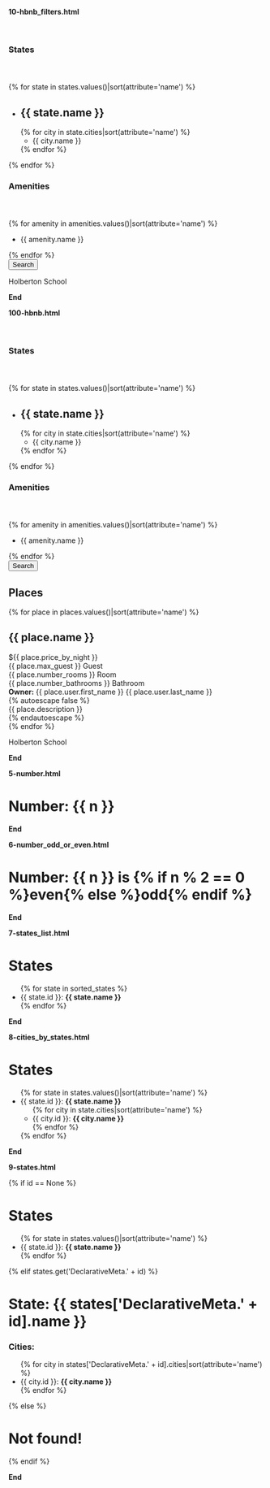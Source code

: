 **10-hbnb_filters.html**
<!DOCTYPE html>
<html lang="en">
  <head>
    <link rel="stylesheet" type="text/css" href="static/styles/4-common.css">
    <link rel="stylesheet" type="text/css" href="static/styles/3-header.css">
    <link rel="stylesheet" type="text/css" href="static/styles/3-footer.css">
    <link rel="stylesheet" type="text/css" href="static/styles/6-filters.css">
    <link rel="icon" href="static/images/icon.png" />
    <title>HBNB</title>
  </head>
  <body>
    <header>
      <div class="logo"></div>
    </header>
    <div class="container">
      <section class="filters">
	<div class="locations">
	  <h3>States</h3>
	  <h4>&nbsp;</h4>
	  <div class="popover">
	  {% for state in states.values()|sort(attribute='name') %}
      <ul>
	      <li>
		      <h2>{{ state.name }}</h2>
		      {% for city in state.cities|sort(attribute='name') %}
              <ul>
		          <li><div class="list_content">{{ city.name }}</div></li>
              </ul>
			  {% endfor %}
	      </li>
      </ul>
	  {% endfor %}
	  </div>
	</div>
	<div class="amenities">
	  <h3>Amenities</h3>
	  <h4>&nbsp;</h4>
	  <div class="popover">
      {% for amenity in amenities.values()|sort(attribute='name') %}
      <ul>
	      <li><div class="list_content">{{ amenity.name }}</div></li>
      </ul>
	  {% endfor %}
      </div>
	</div>
	<button type="button">Search</button>
      </section>
    </div>
    <footer>
      <p>Holberton School</p>
    </footer>
  </body>
</html>

**End**


**100-hbnb.html**

<!DOCTYPE html>
<html lang="en">
  <head>
    <link rel="stylesheet" type="text/css" href="static/styles/4-common.css">
    <link rel="stylesheet" type="text/css" href="static/styles/3-header.css">
    <link rel="stylesheet" type="text/css" href="static/styles/3-footer.css">
    <link rel="stylesheet" type="text/css" href="static/styles/6-filters.css">
    <link type="text/css" rel="stylesheet" href="static/styles/8-places.css">
    <link rel="icon" href="static/images/icon.png" />
    <title>HBNB</title>
  </head>
  <body>
    <header>
      <div class="logo"></div>
    </header>
    <div class="container">
      <section class="filters">
	<div class="locations">
	  <h3>States</h3>
	  <h4>&nbsp;</h4>
	  <div class="popover">
	  {% for state in states.values()|sort(attribute='name') %}
	    <ul>
	      <li>
		  <h2>{{ state.name }}</h2>
          {% for city in state.cities|sort(attribute='name') %}
		    <ul>
		    <li><div class="list_content">{{ city.name }}</div></li>
		    </ul>
          {% endfor %}
	      </li>
        </ul>
      {% endfor %}
	  </div>
	</div>
	<div class="amenities">
	  <h3>Amenities</h3>
	  <h4>&nbsp;</h4>
	  <div class="popover">
      {% for amenity in amenities.values()|sort(attribute='name') %}
	    <ul>
	      <li><div class="list_content">{{ amenity.name }}</div></li>
	    </ul>
      {% endfor %} 
	  </div>
	</div>
	<button type="button">Search</button>
      </section>
   <section class="places">
	<h1>Places</h1>
	{% for place in places.values()|sort(attribute='name') %}
	<article>
	  <div class="title_box">
	    <h2>{{ place.name }}</h2>
	    <div class="price_by_night">${{ place.price_by_night }}</div>
	  </div>
	  <div class="information">
	    	<div class="max_guest">{{ place.max_guest }} Guest</div>
            <div class="number_rooms">{{ place.number_rooms }} Room</div>
            <div class="number_bathrooms">{{ place.number_bathrooms }} Bathroom</div>
	  </div>
	  <div class="user"><b>Owner:</b> {{ place.user.first_name }} {{ place.user.last_name }}</div>
        {% autoescape false %}  
		<div class="description">{{ place.description }}</div>
		{% endautoescape %}
	</article>
	{% endfor %}    
  </section>
    </div>
    <footer>
      <p>Holberton School</p>
    </footer>
  </body>
</html>

**End**


**5-number.html**

<!DOCTYPE html>
<HTML lang="en">
    <HEAD>
        <TITLE>HBNB</TITLE>
    </HEAD>
    <BODY>
        <H1>Number: {{ n }}</H1>
    </BODY>
</HTML>

**End**


**6-number_odd_or_even.html**
<!DOCTYPE html>
<HTML lang="en">
    <HEAD>
        <TITLE>HBNB</TITLE>
    </HEAD>
    <BODY>
        <H1>Number: {{ n }} is {% if n % 2 == 0 %}even{% else %}odd{% endif %}</H1>
    </BODY>
</HTML>

**End**


**7-states_list.html**

<!DOCTYPE html>
<HTML lang="en">
    <HEAD>
        <TITLE>HBNB</TITLE>
    </HEAD>
    <BODY>
        <H1>States</H1>
        <UL>
		{% for state in sorted_states %}
            <LI>{{ state.id }}: <B>{{ state.name }}</B></LI>
		{% endfor %}
        </UL>
    </BODY>
</HTML>

**End**


**8-cities_by_states.html**

<!DOCTYPE html>
<HTML lang="en">
    <HEAD>
        <TITLE>HBNB</TITLE>
    </HEAD>
    <BODY>
        <H1>States</H1>
        <UL>
			{% for state in states.values()|sort(attribute='name') %}
            <LI>{{ state.id }}: <B>{{ state.name }}</B>
                <UL>
				{% for city in state.cities|sort(attribute='name') %}
                        <LI>{{ city.id }}: <B>{{ city.name }}</B></LI>
				{% endfor %}
                </UL>
            </LI>
			{% endfor %}
        </UL>
    </BODY>
</HTML>

**End**


**9-states.html**

<!DOCTYPE html>
<HTML lang="en">
    <HEAD>
        <TITLE>HBNB</TITLE>
    </HEAD>
    <BODY>
		{% if id == None %}
            <H1>States</H1>
    	    <UL>
				{% for state in states.values()|sort(attribute='name') %}
            	<LI>{{ state.id }}: <B>{{ state.name }}</B></LI>
				{% endfor %}
            </UL>
		{% elif states.get('DeclarativeMeta.' + id) %}
			<H1>State: {{ states['DeclarativeMeta.' + id].name }}</H1>
			<H3>Cities:</H3>
			<UL>
				{% for city in states['DeclarativeMeta.' + id].cities|sort(attribute='name') %}
				<LI>{{ city.id }}: <B>{{ city.name }}</B></LI>
				{% endfor %}
        	</UL>
		{% else %}
            <H1>Not found!</H1>
		{% endif %}
    </BODY>
</HTML>

**End**
